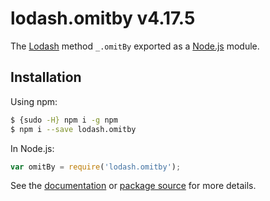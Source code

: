 # lodash.omitby v4.17.5

The [Lodash](https://lodash.com/) method `_.omitBy` exported as a [Node.js](https://nodejs.org/) module.

## Installation

Using npm:
```bash
$ {sudo -H} npm i -g npm
$ npm i --save lodash.omitby
```

In Node.js:
```js
var omitBy = require('lodash.omitby');
```

See the [documentation](https://lodash.com/docs#omitBy) or [package source](https://github.com/lodash/lodash/blob/4.17.5-npm-packages/lodash.omitby) for more details.
